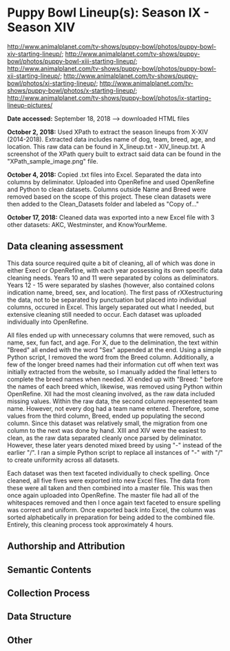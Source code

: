 # Puppy Bowl Lineup(s): Season IX - Season XIV
http://www.animalplanet.com/tv-shows/puppy-bowl/photos/puppy-bowl-xiv-starting-lineup/;
http://www.animalplanet.com/tv-shows/puppy-bowl/photos/puppy-bowl-xiii-starting-lineup/;
http://www.animalplanet.com/tv-shows/puppy-bowl/photos/puppy-bowl-xii-starting-lineup/;
http://www.animalplanet.com/tv-shows/puppy-bowl/photos/xi-starting-lineup/;
http://www.animalplanet.com/tv-shows/puppy-bowl/photos/x-starting-lineup/;
http://www.animalplanet.com/tv-shows/puppy-bowl/photos/ix-starting-lineup-pictures/

**Date accessed:** September 18, 2018 --> downloaded HTML files

**October 2, 2018:** Used XPath to extract the season lineups from X-XIV (2014-2018). Extracted data includes name of dog, team, breed, age, and location. This raw data can be found in X_lineup.txt - XIV_lineup.txt. A screenshot of the XPath query built to extract said data can be found in the "XPath_sample_image.png" file.

**October 4, 2018:** Copied .txt files into Excel. Separated the data into columns by deliminator. Uploaded into OpenRefine and used OpenRefine and Python to clean datasets. Columns outside Name and Breed were removed based on the scope of this project. These clean datasets were then added to the Clean_Datasets folder and labeled as "Copy of..."

**October 17, 2018:** Cleaned data was exported into a new Excel file with 3 other datasets: AKC, Westminster, and KnowYourMeme.

## Data cleaning assessment
This data source required quite a bit of cleaning, all of which was done in either Execl or OpenRefine, with each year possessing its own specific data cleaning needs. Years 10 and 11 were separated by colons as deliminators. Years 12 - 15 were separated by slashes (however, also contained colons indication name, breed, sex, and location). The first pass of rXXestructuring the data, not to be separated by punctuation but placed into individual columns, occured in Excel. This largely separated out what I needed, but extensive cleaning still needed to occur. Each dataset was uploaded individually into OpenRefine.

All files ended up with unnecessary columns that were removed, such as name, sex, fun fact, and age. For X, due to the delimination, the text within "Breed" all ended with the word "Sex" appended at the end. Using a simple Python script, I removed the word from the Breed column. Additionally, a few of the longer breed names had their information cut off when text was initially extracted from the website, so I manually added the final letters to complete the breed names when needed. XI ended up with "Breed: " before the names of each breed which, likewise, was removed using Python within OpenRefine. XII had the most cleaning involved, as the raw data included missing values. Within the raw data, the second column represented team name. However, not every dog had a team name entered. Therefore, some values from the third column, Breed, ended up populating the second column. Since this dataset was relatively small, the migration from one column to the next was done by hand. XIII and XIV were the easiest to clean, as the raw data separated cleanly once parsed by deliminator. However, these later years denoted mixed breed by using "-" instead of the earlier "/". I ran a simple Python script to replace all instances of "-" with "/" to create uniformity across all datasets.

Each dataset was then text faceted individually to check spelling. Once cleaned, all five fives were exported into new Excel files. The data from these were all taken and then combined into a master file. This was then once again uploaded into OpenRefine. The master file had all of the whitespaces removed and then I once again text faceted to ensure spelling was correct and uniform. Once exported back into Excel, the column was sorted alphabetically in preparation for being added to the combined file. Entirely, this cleaning process took approximately 4 hours.

## Authorship and Attribution

## Semantic Contents

## Collection Process

## Data Structure

## Other
